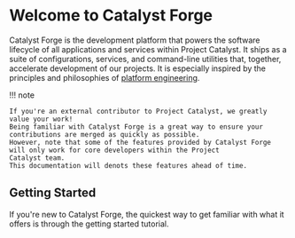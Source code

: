 # Welcome to Catalyst Forge

Catalyst Forge is the development platform that powers the software lifecycle of all applications and services within Project
Catalyst.
It ships as a suite of configurations, services, and command-line utilities that, together, accelerate development of our projects.
It is especially inspired by the principles and philosophies of
[platform engineering](https://tag-app-delivery.cncf.io/whitepapers/platforms/).

!!! note

    If you're an external contributor to Project Catalyst, we greatly value your work!
    Being familiar with Catalyst Forge is a great way to ensure your contributions are merged as quickly as possible.
    However, note that some of the features provided by Catalyst Forge will only work for core developers within the Project
    Catalyst team.
    This documentation will denots these features ahead of time.

## Getting Started

If you're new to Catalyst Forge, the quickest way to get familiar with what it offers is through the getting started tutorial.